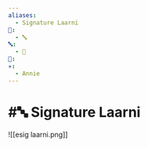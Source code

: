 ```yaml
---
aliases:
  - Signature Laarni
📁:
  - 🔤
🔤:
  - 👤
👤: 
✳️:
  - Annie
---
```

# #🔤 Signature Laarni

![[esig laarni.png]]